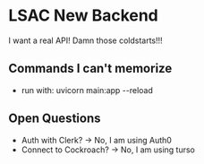 # LSAC New Backend

I want a real API! Damn those coldstarts!!!

## Commands I can't memorize

- run with: uvicorn main:app --reload

## Open Questions

- Auth with Clerk? -> No, I am using Auth0
- Connect to Cockroach? -> No, I am using turso
